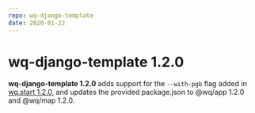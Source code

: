 ```yaml
---
repo: wq-django-template
date: 2020-01-22
---
```


# wq-django-template 1.2.0

**wq-django-template 1.2.0** adds support for the `--with-pgb` flag added in [wq.start 1.2.0](./wq.start-1.2.0.md), and updates the provided package.json to @wq/app 1.2.0 and @wq/map 1.2.0.